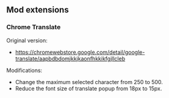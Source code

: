 ## Mod extensions

### Chrome Translate
Original version:
- https://chromewebstore.google.com/detail/google-translate/aapbdbdomjkkjkaonfhkkikfgjllcleb

Modifications:
- Change the maximum selected character from 250 to 500.
- Reduce the font size of translate popup from 18px to 15px.